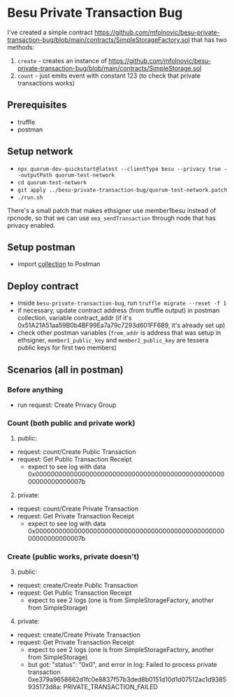 # Besu Private Transaction Bug

I've created a simple contract https://github.com/mfolnovic/besu-private-transaction-bug/blob/main/contracts/SimpleStorageFactory.sol that has two methods:

1. `create` - creates an instance of https://github.com/mfolnovic/besu-private-transaction-bug/blob/main/contracts/SimpleStorage.sol
2. `count` - just emits event with constant 123 (to check that private transactions works)

## Prerequisites
- truffle
- postman

## Setup network

- `npx quorum-dev-quickstart@latest --clientType besu --privacy true --outputPath quorum-test-network`
- `cd quorum-test-network`
- `git apply ../besu-private-transaction-bug/quorum-test-network.patch`
- `./run.sh`

There's a small patch that makes ethsigner use member1besu instead of rpcnode, so that we can use `eea_sendTransaction` through node that has privacy enabled.

## Setup postman

- import [collection](https://github.com/mfolnovic/besu-private-transaction-bug/blob/dc034464da4da072239ba27a8c7e907a5d390ddb/postman/Besu%20Private%20Transaction%20Bug.postman_collection.json) to Postman

## Deploy contract

- inside `besu-private-transaction-bug`, run `truffle migrate --reset -f 1`
- if necessary, update contract address (from truffle output) in postman collection, variable contract_addr (if it's 0x51A21A51aa59B0b4BF99Ea7a79c7293d601FF689, it's already set up)
- check other postman variables (`from_addr` is address that was setup in ethsigner, `member1_public_key` and `member2_public_key` are tessera public keys for first two members)

## Scenarios (all in postman)

### Before anything

- run request: Create Privacy Group

### Count (both public and private work)

1. public:
  - request: count/Create Public Transaction
  - request: Get Public Transaction Receipt
    - expect to see log with data 0x000000000000000000000000000000000000000000000000000000000000007b

2. private:
  - request: count/Create Private Transaction
  - request: Get Private Transaction Receipt
    - expect to see log with data 0x000000000000000000000000000000000000000000000000000000000000007b

### Create (public works, private doesn't)
3. public:
  - request: create/Create Public Transaction
  - request: Get Public Transaction Receipt
    - expect to see 2 logs (one is from SimpleStorageFactory, another from SimpleStorage)

4. private:
  - request: create/Create Private Transaction
  - request: Get Private Transaction Receipt
    - expect to see 2 logs (one is from SimpleStorageFactory, another from SimpleStorage)
    - but got: "status": "0x0", and error in log: Failed to process private transaction 0xe379a9658662d1fc0e8837f57b3ded8b0151d10d1d07512ac1d9385935173d8a: PRIVATE_TRANSACTION_FAILED
